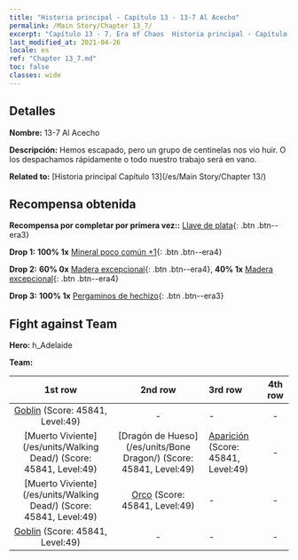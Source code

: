 ```yaml
---
title: "Historia principal - Capítulo 13 - 13-7 Al Acecho"
permalink: /Main Story/Chapter 13_7/
excerpt: "Capítulo 13 - 7. Era of Chaos  Historia principal - Capítulo 13_7. 13-7 Al Acecho"
last_modified_at: 2021-04-26
locale: es
ref: "Chapter 13_7.md"
toc: false
classes: wide
---
```


## Detalles

 **Nombre:** 13-7 Al Acecho

 **Descripción:** Hemos escapado, pero un grupo de centinelas nos vio huir. O los despachamos rápidamente o todo nuestro trabajo será en vano.

 **Related to:** [Historia principal Capítulo 13](/es/Main Story/Chapter 13/)

## Recompensa obtenida

 **Recompensa por completar por primera vez::** [Llave de plata](/ItemsES/con_693/){: .btn .btn--era3}

 **Drop 1:** **100% 1x** [Mineral poco común +1](/ItemsES/mat_40/){: .btn .btn--era4}

 **Drop 2:** **60% 0x** [Madera excepcional](/ItemsES/mat_34/){: .btn .btn--era4}, **40% 1x** [Madera excepcional](/ItemsES/mat_34/){: .btn .btn--era4}

 **Drop 3:** **100% 1x** [Pergaminos de hechizo](/ItemsES/con_694/){: .btn .btn--era3}


## Fight against Team
 **Hero:** h_Adelaide

 **Team:**


  | 1st row | 2nd row | 3rd row | 4th row |
  |:----:|:----:|:----|:----:|
  | [Goblin](/es/units/Goblin/) (Score: 45841, Level:49)  | - | - | - |
  | [Muerto Viviente](/es/units/Walking Dead/) (Score: 45841, Level:49)  | [Dragón de Hueso](/es/units/Bone Dragon/) (Score: 45841, Level:49)  | [Aparición](/es/units/Wight/) (Score: 45841, Level:49)  | - |
  | [Muerto Viviente](/es/units/Walking Dead/) (Score: 45841, Level:49)  | [Orco](/es/units/Orc/) (Score: 45841, Level:49)  | - | - |
  | [Goblin](/es/units/Goblin/) (Score: 45841, Level:49)  | - | - | - |


